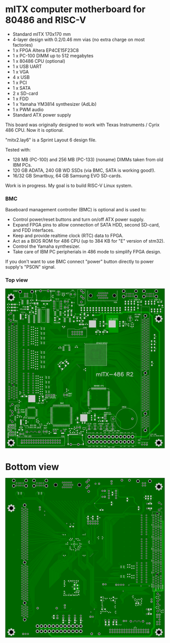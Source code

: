 # mITX computer motherboard for 80486 and RISC-V

* Standard mITX 170x170 mm
* 4-layer design with 0.2/0.46 mm vias (no extra charge on most factories)
* 1 x FPGA Altera EP4CE15F23C8
* 1 x PC-100 DIMM up to 512 megabytes
* 1 x 80486 CPU (optional)
* 1 x USB UART
* 1 x VGA
* 4 x USB
* 1 x PCI
* 1 x SATA
* 2 x SD-card
* 1 x FDD
* 1 x Yamaha YM3814 synthesizer (AdLib)
* 1 x PWM audio
* Standard ATX power supply

This board was originally designed to work with Texas Instruments / Cyrix 486 CPU. Now it is optional.

"mitx2.lay6" is a Sprint Layout 6 design file.

Tested with:
* 128 MB (PC-100) and 256 MB (PC-133) (noname) DIMMs taken from old IBM PCs.
* 120 GB ADATA, 240 GB WD SSDs (via BMC, SATA is working good!).
* 16/32 GB Smartbuy, 64 GB Samsung EVO SD-cards.

Work is in progress. My goal is to build RISC-V Linux system.

### BMC

Baseboard management controller (BMC) is optional and is used to:
* Control power/reset buttons and turn on/off ATX power supply.
* Expand FPGA pins to allow connection of SATA HDD, second SD-card, and FDD interfaces.
* Keep and provide realtime clock (RTC) data to FPGA.
* Act as a BIOS ROM for 486 CPU (up to 384 KB for "E" version of stm32).
* Control the Yamaha synthesizer.
* Take care of IBM PC peripherials in 486 mode to simplify FPGA design.

If you don't want to use BMC connect "power" button directly to power supply's "PSON" signal.

### Top view

![top](pictures/top.gif)

# Bottom view

![bottom](pictures/bottom.gif)
